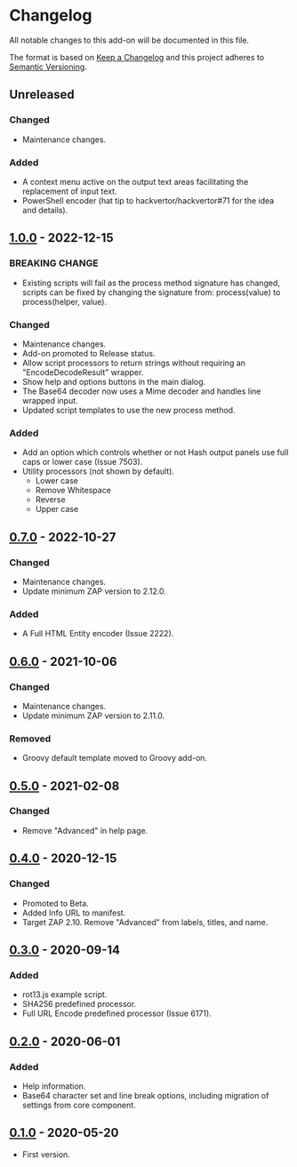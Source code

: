 # Changelog
All notable changes to this add-on will be documented in this file.

The format is based on [Keep a Changelog](https://keepachangelog.com/en/1.0.0/)
and this project adheres to [Semantic Versioning](https://semver.org/spec/v2.0.0.html).

## Unreleased
### Changed
- Maintenance changes.

### Added
- A context menu active on the output text areas facilitating the replacement of input text.
- PowerShell encoder (hat tip to hackvertor/hackvertor#71 for the idea and details).

## [1.0.0] - 2022-12-15

### BREAKING CHANGE
- Existing scripts will fail as the process method signature has changed, scripts can be fixed by changing the signature from: process(value) to process(helper, value).

### Changed
- Maintenance changes.
- Add-on promoted to Release status.
- Allow script processors to return strings without requiring an "EncodeDecodeResult" wrapper.
- Show help and options buttons in the main dialog.
- The Base64 decoder now uses a Mime decoder and handles line wrapped input.
- Updated script templates to use the new process method.

### Added
- Add an option which controls whether or not Hash output panels use full caps or lower case (Issue 7503).
- Utility processors (not shown by default).
    - Lower case
    - Remove Whitespace
    - Reverse
    - Upper case

## [0.7.0] - 2022-10-27
### Changed
- Maintenance changes.
- Update minimum ZAP version to 2.12.0.

### Added
- A Full HTML Entity encoder (Issue 2222).

## [0.6.0] - 2021-10-06
### Changed
- Maintenance changes.
- Update minimum ZAP version to 2.11.0.

### Removed
- Groovy default template moved to Groovy add-on.

## [0.5.0] - 2021-02-08
### Changed
- Remove "Advanced" in help page.

## [0.4.0] - 2020-12-15

### Changed
- Promoted to Beta.
- Added Info URL to manifest.
- Target ZAP 2.10. Remove "Advanced" from labels, titles, and name.

## [0.3.0] - 2020-09-14

### Added
- rot13.js example script.
- SHA256 predefined processor.
- Full URL Encode predefined processor (Issue 6171).

## [0.2.0] - 2020-06-01

### Added
- Help information.
- Base64 character set and line break options, including migration of settings from core component.


## [0.1.0] - 2020-05-20

- First version.

[1.0.0]: https://github.com/zaproxy/zap-extensions/releases/encoder-v1.0.0
[0.7.0]: https://github.com/zaproxy/zap-extensions/releases/encoder-v0.7.0
[0.6.0]: https://github.com/zaproxy/zap-extensions/releases/encoder-v0.6.0
[0.5.0]: https://github.com/zaproxy/zap-extensions/releases/encoder-v0.5.0
[0.4.0]: https://github.com/zaproxy/zap-extensions/releases/encoder-v0.4.0
[0.3.0]: https://github.com/zaproxy/zap-extensions/releases/encoder-v0.3.0
[0.2.0]: https://github.com/zaproxy/zap-extensions/releases/encoder-v0.2.0
[0.1.0]: https://github.com/zaproxy/zap-extensions/releases/encoder-v0.1.0
